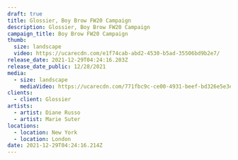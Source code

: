 ```yaml
---
draft: true
title: Glossier, Boy Brow FW20 Campaign
description: Glossier, Boy Brow FW20 Campaign
campaign_title: Boy Brow FW20 Campaign
thumb:
  size: landscape
  video: https://ucarecdn.com/e1f74cab-abd2-4530-b5ad-35506bd9b2e7/
release_date: 2021-12-29T04:24:16.203Z
release_date_public: 12/28/2021
media:
  - size: landscape
    mediaVideo: https://ucarecdn.com/771fbc9c-ce00-4931-beef-bd326e5e3ec9/
clients:
  - client: Glossier
artists:
  - artist: Diane Russo
  - artist: Marie Suter
locations:
  - location: New York
  - location: London
date: 2021-12-29T04:24:16.214Z
---
```

